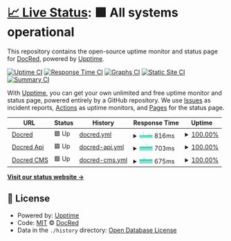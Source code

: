 # [📈 Live Status](https://demo.upptime.js.org): <!--live status--> **🟩 All systems operational**

This repository contains the open-source uptime monitor and status page for [DocRed](www.docred.com), powered by [Upptime](https://github.com/upptime/upptime).

[![Uptime CI](https://github.com/docred-latam/upptime/workflows/Uptime%20CI/badge.svg)](https://github.com/docred-latam/upptime/actions?query=workflow%3A%22Uptime+CI%22)
[![Response Time CI](https://github.com/docred-latam/upptime/workflows/Response%20Time%20CI/badge.svg)](https://github.com/docred-latam/upptime/actions?query=workflow%3A%22Response+Time+CI%22)
[![Graphs CI](https://github.com/docred-latam/upptime/workflows/Graphs%20CI/badge.svg)](https://github.com/docred-latam/upptime/actions?query=workflow%3A%22Graphs+CI%22)
[![Static Site CI](https://github.com/docred-latam/upptime/workflows/Static%20Site%20CI/badge.svg)](https://github.com/docred-latam/upptime/actions?query=workflow%3A%22Static+Site+CI%22)
[![Summary CI](https://github.com/docred-latam/upptime/workflows/Summary%20CI/badge.svg)](https://github.com/docred-latam/upptime/actions?query=workflow%3A%22Summary+CI%22)

With [Upptime](https://upptime.js.org), you can get your own unlimited and free uptime monitor and status page, powered entirely by a GitHub repository. We use [Issues](https://github.com/docred-latam/upptime/issues) as incident reports, [Actions](https://github.com/docred-latam/upptime/actions) as uptime monitors, and [Pages](https://demo.upptime.js.org) for the status page.

<!--start: status pages-->
<!-- This summary is generated by Upptime (https://github.com/upptime/upptime) -->
<!-- Do not edit this manually, your changes will be overwritten -->
<!-- prettier-ignore -->
| URL | Status | History | Response Time | Uptime |
| --- | ------ | ------- | ------------- | ------ |
| <img alt="" src="https://favicons.githubusercontent.com/www.docred.com" height="13"> [Docred](https://www.docred.com) | 🟩 Up | [docred.yml](https://github.com/docred-latam/status/commits/HEAD/history/docred.yml) | <details><summary><img alt="Response time graph" src="./graphs/docred/response-time-week.png" height="20"> 816ms</summary><br><a href="https://status.docred.com/history/docred"><img alt="Response time 809" src="https://img.shields.io/endpoint?url=https%3A%2F%2Fraw.githubusercontent.com%2Fdocred-latam%2Fstatus%2FHEAD%2Fapi%2Fdocred%2Fresponse-time.json"></a><br><a href="https://status.docred.com/history/docred"><img alt="24-hour response time 842" src="https://img.shields.io/endpoint?url=https%3A%2F%2Fraw.githubusercontent.com%2Fdocred-latam%2Fstatus%2FHEAD%2Fapi%2Fdocred%2Fresponse-time-day.json"></a><br><a href="https://status.docred.com/history/docred"><img alt="7-day response time 816" src="https://img.shields.io/endpoint?url=https%3A%2F%2Fraw.githubusercontent.com%2Fdocred-latam%2Fstatus%2FHEAD%2Fapi%2Fdocred%2Fresponse-time-week.json"></a><br><a href="https://status.docred.com/history/docred"><img alt="30-day response time 809" src="https://img.shields.io/endpoint?url=https%3A%2F%2Fraw.githubusercontent.com%2Fdocred-latam%2Fstatus%2FHEAD%2Fapi%2Fdocred%2Fresponse-time-month.json"></a><br><a href="https://status.docred.com/history/docred"><img alt="1-year response time 809" src="https://img.shields.io/endpoint?url=https%3A%2F%2Fraw.githubusercontent.com%2Fdocred-latam%2Fstatus%2FHEAD%2Fapi%2Fdocred%2Fresponse-time-year.json"></a></details> | <details><summary><a href="https://status.docred.com/history/docred">100.00%</a></summary><a href="https://status.docred.com/history/docred"><img alt="All-time uptime 100.00%" src="https://img.shields.io/endpoint?url=https%3A%2F%2Fraw.githubusercontent.com%2Fdocred-latam%2Fstatus%2FHEAD%2Fapi%2Fdocred%2Fuptime.json"></a><br><a href="https://status.docred.com/history/docred"><img alt="24-hour uptime 100.00%" src="https://img.shields.io/endpoint?url=https%3A%2F%2Fraw.githubusercontent.com%2Fdocred-latam%2Fstatus%2FHEAD%2Fapi%2Fdocred%2Fuptime-day.json"></a><br><a href="https://status.docred.com/history/docred"><img alt="7-day uptime 100.00%" src="https://img.shields.io/endpoint?url=https%3A%2F%2Fraw.githubusercontent.com%2Fdocred-latam%2Fstatus%2FHEAD%2Fapi%2Fdocred%2Fuptime-week.json"></a><br><a href="https://status.docred.com/history/docred"><img alt="30-day uptime 100.00%" src="https://img.shields.io/endpoint?url=https%3A%2F%2Fraw.githubusercontent.com%2Fdocred-latam%2Fstatus%2FHEAD%2Fapi%2Fdocred%2Fuptime-month.json"></a><br><a href="https://status.docred.com/history/docred"><img alt="1-year uptime 100.00%" src="https://img.shields.io/endpoint?url=https%3A%2F%2Fraw.githubusercontent.com%2Fdocred-latam%2Fstatus%2FHEAD%2Fapi%2Fdocred%2Fuptime-year.json"></a></details>
| <img alt="" src="https://favicons.githubusercontent.com/api.docred.com" height="13"> [Docred Api](https://api.docred.com/health) | 🟩 Up | [docred-api.yml](https://github.com/docred-latam/status/commits/HEAD/history/docred-api.yml) | <details><summary><img alt="Response time graph" src="./graphs/docred-api/response-time-week.png" height="20"> 703ms</summary><br><a href="https://status.docred.com/history/docred-api"><img alt="Response time 701" src="https://img.shields.io/endpoint?url=https%3A%2F%2Fraw.githubusercontent.com%2Fdocred-latam%2Fstatus%2FHEAD%2Fapi%2Fdocred-api%2Fresponse-time.json"></a><br><a href="https://status.docred.com/history/docred-api"><img alt="24-hour response time 719" src="https://img.shields.io/endpoint?url=https%3A%2F%2Fraw.githubusercontent.com%2Fdocred-latam%2Fstatus%2FHEAD%2Fapi%2Fdocred-api%2Fresponse-time-day.json"></a><br><a href="https://status.docred.com/history/docred-api"><img alt="7-day response time 703" src="https://img.shields.io/endpoint?url=https%3A%2F%2Fraw.githubusercontent.com%2Fdocred-latam%2Fstatus%2FHEAD%2Fapi%2Fdocred-api%2Fresponse-time-week.json"></a><br><a href="https://status.docred.com/history/docred-api"><img alt="30-day response time 701" src="https://img.shields.io/endpoint?url=https%3A%2F%2Fraw.githubusercontent.com%2Fdocred-latam%2Fstatus%2FHEAD%2Fapi%2Fdocred-api%2Fresponse-time-month.json"></a><br><a href="https://status.docred.com/history/docred-api"><img alt="1-year response time 701" src="https://img.shields.io/endpoint?url=https%3A%2F%2Fraw.githubusercontent.com%2Fdocred-latam%2Fstatus%2FHEAD%2Fapi%2Fdocred-api%2Fresponse-time-year.json"></a></details> | <details><summary><a href="https://status.docred.com/history/docred-api">100.00%</a></summary><a href="https://status.docred.com/history/docred-api"><img alt="All-time uptime 100.00%" src="https://img.shields.io/endpoint?url=https%3A%2F%2Fraw.githubusercontent.com%2Fdocred-latam%2Fstatus%2FHEAD%2Fapi%2Fdocred-api%2Fuptime.json"></a><br><a href="https://status.docred.com/history/docred-api"><img alt="24-hour uptime 100.00%" src="https://img.shields.io/endpoint?url=https%3A%2F%2Fraw.githubusercontent.com%2Fdocred-latam%2Fstatus%2FHEAD%2Fapi%2Fdocred-api%2Fuptime-day.json"></a><br><a href="https://status.docred.com/history/docred-api"><img alt="7-day uptime 100.00%" src="https://img.shields.io/endpoint?url=https%3A%2F%2Fraw.githubusercontent.com%2Fdocred-latam%2Fstatus%2FHEAD%2Fapi%2Fdocred-api%2Fuptime-week.json"></a><br><a href="https://status.docred.com/history/docred-api"><img alt="30-day uptime 100.00%" src="https://img.shields.io/endpoint?url=https%3A%2F%2Fraw.githubusercontent.com%2Fdocred-latam%2Fstatus%2FHEAD%2Fapi%2Fdocred-api%2Fuptime-month.json"></a><br><a href="https://status.docred.com/history/docred-api"><img alt="1-year uptime 100.00%" src="https://img.shields.io/endpoint?url=https%3A%2F%2Fraw.githubusercontent.com%2Fdocred-latam%2Fstatus%2FHEAD%2Fapi%2Fdocred-api%2Fuptime-year.json"></a></details>
| <img alt="" src="https://favicons.githubusercontent.com/strapi.docred.com" height="13"> [Docred CMS](https://strapi.docred.com/) | 🟩 Up | [docred-cms.yml](https://github.com/docred-latam/status/commits/HEAD/history/docred-cms.yml) | <details><summary><img alt="Response time graph" src="./graphs/docred-cms/response-time-week.png" height="20"> 675ms</summary><br><a href="https://status.docred.com/history/docred-cms"><img alt="Response time 670" src="https://img.shields.io/endpoint?url=https%3A%2F%2Fraw.githubusercontent.com%2Fdocred-latam%2Fstatus%2FHEAD%2Fapi%2Fdocred-cms%2Fresponse-time.json"></a><br><a href="https://status.docred.com/history/docred-cms"><img alt="24-hour response time 686" src="https://img.shields.io/endpoint?url=https%3A%2F%2Fraw.githubusercontent.com%2Fdocred-latam%2Fstatus%2FHEAD%2Fapi%2Fdocred-cms%2Fresponse-time-day.json"></a><br><a href="https://status.docred.com/history/docred-cms"><img alt="7-day response time 675" src="https://img.shields.io/endpoint?url=https%3A%2F%2Fraw.githubusercontent.com%2Fdocred-latam%2Fstatus%2FHEAD%2Fapi%2Fdocred-cms%2Fresponse-time-week.json"></a><br><a href="https://status.docred.com/history/docred-cms"><img alt="30-day response time 670" src="https://img.shields.io/endpoint?url=https%3A%2F%2Fraw.githubusercontent.com%2Fdocred-latam%2Fstatus%2FHEAD%2Fapi%2Fdocred-cms%2Fresponse-time-month.json"></a><br><a href="https://status.docred.com/history/docred-cms"><img alt="1-year response time 670" src="https://img.shields.io/endpoint?url=https%3A%2F%2Fraw.githubusercontent.com%2Fdocred-latam%2Fstatus%2FHEAD%2Fapi%2Fdocred-cms%2Fresponse-time-year.json"></a></details> | <details><summary><a href="https://status.docred.com/history/docred-cms">100.00%</a></summary><a href="https://status.docred.com/history/docred-cms"><img alt="All-time uptime 100.00%" src="https://img.shields.io/endpoint?url=https%3A%2F%2Fraw.githubusercontent.com%2Fdocred-latam%2Fstatus%2FHEAD%2Fapi%2Fdocred-cms%2Fuptime.json"></a><br><a href="https://status.docred.com/history/docred-cms"><img alt="24-hour uptime 100.00%" src="https://img.shields.io/endpoint?url=https%3A%2F%2Fraw.githubusercontent.com%2Fdocred-latam%2Fstatus%2FHEAD%2Fapi%2Fdocred-cms%2Fuptime-day.json"></a><br><a href="https://status.docred.com/history/docred-cms"><img alt="7-day uptime 100.00%" src="https://img.shields.io/endpoint?url=https%3A%2F%2Fraw.githubusercontent.com%2Fdocred-latam%2Fstatus%2FHEAD%2Fapi%2Fdocred-cms%2Fuptime-week.json"></a><br><a href="https://status.docred.com/history/docred-cms"><img alt="30-day uptime 100.00%" src="https://img.shields.io/endpoint?url=https%3A%2F%2Fraw.githubusercontent.com%2Fdocred-latam%2Fstatus%2FHEAD%2Fapi%2Fdocred-cms%2Fuptime-month.json"></a><br><a href="https://status.docred.com/history/docred-cms"><img alt="1-year uptime 100.00%" src="https://img.shields.io/endpoint?url=https%3A%2F%2Fraw.githubusercontent.com%2Fdocred-latam%2Fstatus%2FHEAD%2Fapi%2Fdocred-cms%2Fuptime-year.json"></a></details>

<!--end: status pages-->

[**Visit our status website →**](https://demo.upptime.js.org)

## 📄 License

- Powered by: [Upptime](https://github.com/upptime/upptime)
- Code: [MIT](./LICENSE) © [DocRed](www.docred.com)
- Data in the `./history` directory: [Open Database License](https://opendatacommons.org/licenses/odbl/1-0/)
